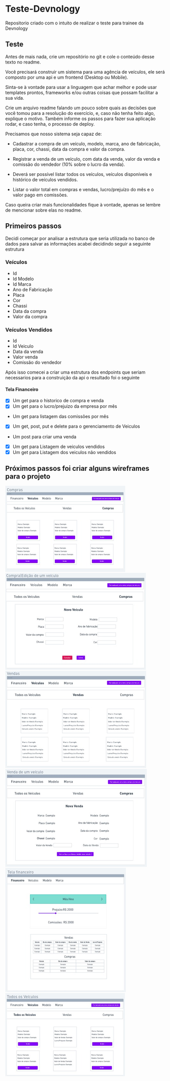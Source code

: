 # Teste-Devnology
Repositorio criado com o intuito de realizar o teste para trainee da Devnology

## Teste

Antes de mais nada, crie um repositório no git e cole o conteúdo desse texto no readme.

Você precisará construir um sistema para uma agência de veículos, ele será composto por uma api e um frontend (Desktop ou Mobile).

Sinta-se à vontade para usar a linguagem que achar melhor e pode usar templates prontos, frameworks e/ou outras coisas que possam facilitar a sua vida.

Crie um arquivo readme falando um pouco sobre quais as decisões que você tomou para a resolução do exercício, e, caso não tenha feito algo, explique o motivo. Também informe os passos para fazer sua aplicação rodar, e caso tenha, o processo de deploy.

Precisamos que nosso sistema seja capaz de:

- Cadastrar a compra de um veículo, modelo, marca, ano de fabricação, placa, cor, chassi, data da compra e valor da compra.

- Registrar a venda de um veículo, com data da venda, valor da venda e comissão do vendedor (10% sobre o lucro da venda).

- Deverá ser possível listar todos os veículos, veículos disponíveis e histórico de veículos vendidos.

- Listar o valor total em compras e vendas, lucro/prejuízo do mês e o valor pago em comissões.

Caso queira criar mais funcionalidades fique à vontade, apenas se lembre de mencionar sobre elas no readme.

## Primeiros passos

Decidi começar por analisar a estrutura que seria utilizada no banco de dados para salvar as informações acabei decidindo seguir a seguinte estrutura

### Veículos
- Id
- Id Modelo
- Id Marca
- Ano de Fabricação
- Placa
- Cor
- Chassi
- Data da compra
- Valor da compra

### Veículos Vendidos
- Id
- Id Veiculo
- Data da venda
- Valor venda
- Comissão do vendedor

Após isso comecei a criar uma estrutura dos endpoints que seriam necessarios para a construição da api o resultado foi o seguinte

#### Tela Financeiro
- [x] Um get para o historico de compra e venda
- [x] Um get para o lucro/prejuizo da empresa por mês
- Um get para listagem das comissões por mês



- [x] Um get, post, put e delete para o gerenciamento de Veiculos
- Um post para criar uma venda
- [x] Um get para Listagem de veiculos vendidos
- [x] Um get para Listagem dos veiculos não vendidos

## Próximos passos foi criar alguns wireframes para o projeto

<img src="/images-readme/compras.jpeg" />

<img src="/images-readme/compraveiculo.jpeg" />

<img src="/images-readme/vendas.jpeg" />

<img src="/images-readme/vendaveiculo.jpeg" />

<img src="/images-readme/financeiro.jpeg" />

<img src="/images-readme/todosveiculos.jpeg" />




